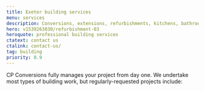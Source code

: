 ```yaml
---
title: Exeter building services
menu: services
description: Conversions, extensions, refurbishments, kitchens, bathrooms and carpentry services offered throughout Exeter and Devon.
hero: v1539263030/refurbishment-03
heroquote: professional building services
ctatext: contact us
ctalink: contact-us/
tag: building
priority: 0.9
---
```


CP Conversions fully manages your project from day one. We undertake most types of building work, but regularly-requested projects include:
